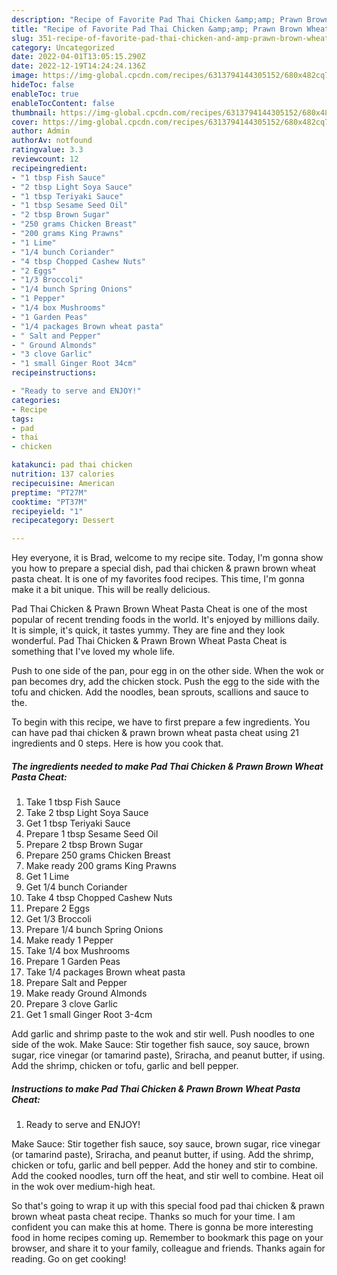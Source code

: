 ```yaml
---
description: "Recipe of Favorite Pad Thai Chicken &amp;amp; Prawn Brown Wheat Pasta Cheat"
title: "Recipe of Favorite Pad Thai Chicken &amp;amp; Prawn Brown Wheat Pasta Cheat"
slug: 351-recipe-of-favorite-pad-thai-chicken-and-amp-prawn-brown-wheat-pasta-cheat
category: Uncategorized
date: 2022-04-01T13:05:15.290Z
date: 2022-12-19T14:24:24.136Z
image: https://img-global.cpcdn.com/recipes/6313794144305152/680x482cq70/pad-thai-chicken-prawn-brown-wheat-pasta-cheat-recipe-main-photo.jpg
hideToc: false
enableToc: true
enableTocContent: false
thumbnail: https://img-global.cpcdn.com/recipes/6313794144305152/680x482cq70/pad-thai-chicken-prawn-brown-wheat-pasta-cheat-recipe-main-photo.jpg
cover: https://img-global.cpcdn.com/recipes/6313794144305152/680x482cq70/pad-thai-chicken-prawn-brown-wheat-pasta-cheat-recipe-main-photo.jpg
author: Admin
authorAv: notfound
ratingvalue: 3.3
reviewcount: 12
recipeingredient:
- "1 tbsp Fish Sauce"
- "2 tbsp Light Soya Sauce"
- "1 tbsp Teriyaki Sauce"
- "1 tbsp Sesame Seed Oil"
- "2 tbsp Brown Sugar"
- "250 grams Chicken Breast"
- "200 grams King Prawns"
- "1 Lime"
- "1/4 bunch Coriander"
- "4 tbsp Chopped Cashew Nuts"
- "2 Eggs"
- "1/3 Broccoli"
- "1/4 bunch Spring Onions"
- "1 Pepper"
- "1/4 box Mushrooms"
- "1 Garden Peas"
- "1/4 packages Brown wheat pasta"
- " Salt and Pepper"
- " Ground Almonds"
- "3 clove Garlic"
- "1 small Ginger Root 34cm"
recipeinstructions:

- "Ready to serve and ENJOY!"
categories:
- Recipe
tags:
- pad
- thai
- chicken

katakunci: pad thai chicken 
nutrition: 137 calories
recipecuisine: American
preptime: "PT27M"
cooktime: "PT37M"
recipeyield: "1"
recipecategory: Dessert

---
```



Hey everyone, it is Brad, welcome to my recipe site. Today, I'm gonna show you how to prepare a special dish, pad thai chicken &amp; prawn brown wheat pasta cheat. It is one of my favorites food recipes. This time, I'm gonna make it a bit unique. This will be really delicious.

Pad Thai Chicken &amp; Prawn Brown Wheat Pasta Cheat is one of the most popular of recent trending foods in the world. It's enjoyed by millions daily. It is simple, it's quick, it tastes yummy. They are fine and they look wonderful. Pad Thai Chicken &amp; Prawn Brown Wheat Pasta Cheat is something that I've loved my whole life.

Push to one side of the pan, pour egg in on the other side. When the wok or pan becomes dry, add the chicken stock. Push the egg to the side with the tofu and chicken. Add the noodles, bean sprouts, scallions and sauce to the.


To begin with this recipe, we have to first prepare a few ingredients. You can have pad thai chicken &amp; prawn brown wheat pasta cheat using 21 ingredients and 0 steps. Here is how you cook that.

<!--inarticleads1-->

##### The ingredients needed to make Pad Thai Chicken &amp; Prawn Brown Wheat Pasta Cheat:

1. Take 1 tbsp Fish Sauce
1. Take 2 tbsp Light Soya Sauce
1. Get 1 tbsp Teriyaki Sauce
1. Prepare 1 tbsp Sesame Seed Oil
1. Prepare 2 tbsp Brown Sugar
1. Prepare 250 grams Chicken Breast
1. Make ready 200 grams King Prawns
1. Get 1 Lime
1. Get 1/4 bunch Coriander
1. Take 4 tbsp Chopped Cashew Nuts
1. Prepare 2 Eggs
1. Get 1/3 Broccoli
1. Prepare 1/4 bunch Spring Onions
1. Make ready 1 Pepper
1. Take 1/4 box Mushrooms
1. Prepare 1 Garden Peas
1. Take 1/4 packages Brown wheat pasta
1. Prepare  Salt and Pepper
1. Make ready  Ground Almonds
1. Prepare 3 clove Garlic
1. Get 1 small Ginger Root 3-4cm


Add garlic and shrimp paste to the wok and stir well. Push noodles to one side of the wok. Make Sauce: Stir together fish sauce, soy sauce, brown sugar, rice vinegar (or tamarind paste), Sriracha, and peanut butter, if using. Add the shrimp, chicken or tofu, garlic and bell pepper. 

<!--inarticleads2-->

##### Instructions to make Pad Thai Chicken &amp; Prawn Brown Wheat Pasta Cheat:


1. Ready to serve and ENJOY!

Make Sauce: Stir together fish sauce, soy sauce, brown sugar, rice vinegar (or tamarind paste), Sriracha, and peanut butter, if using. Add the shrimp, chicken or tofu, garlic and bell pepper. Add the honey and stir to combine. Add the cooked noodles, turn off the heat, and stir well to combine. Heat oil in the wok over medium-high heat. 

So that's going to wrap it up with this special food pad thai chicken &amp; prawn brown wheat pasta cheat recipe. Thanks so much for your time. I am confident you can make this at home. There is gonna be more interesting food in home recipes coming up. Remember to bookmark this page on your browser, and share it to your family, colleague and friends. Thanks again for reading. Go on get cooking!
